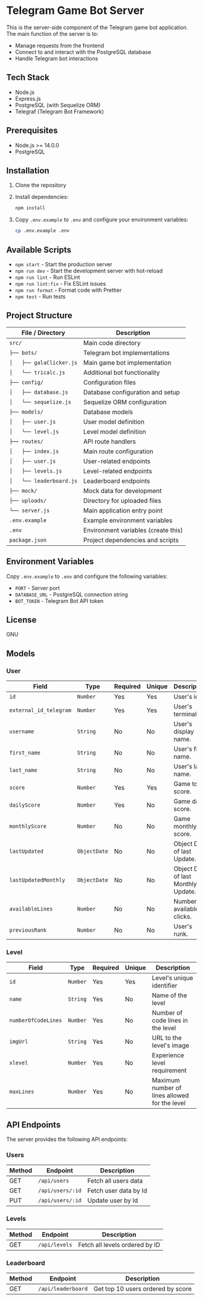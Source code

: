 # Telegram Game Bot Server

This is the server-side component of the Telegram game bot application. The main function of the server is to:

- Manage requests from the frontend
- Connect to and interact with the PostgreSQL database
- Handle Telegram bot interactions

## Tech Stack

- Node.js
- Express.js
- PostgreSQL (with Sequelize ORM)
- Telegraf (Telegram Bot Framework)

## Prerequisites

- Node.js >= 14.0.0
- PostgreSQL

## Installation

1. Clone the repository
2. Install dependencies:

   ```bash
   npm install
   ```

3. Copy `.env.example` to `.env` and configure your environment variables:

   ```bash
   cp .env.example .env
   ```

## Available Scripts

- `npm start` - Start the production server
- `npm run dev` - Start the development server with hot-reload
- `npm run lint` - Run ESLint
- `npm run lint:fix` - Fix ESLint issues
- `npm run format` - Format code with Prettier
- `npm test` - Run tests

## Project Structure

| File / Directory            | Description                                     |
| --------------------------- | ----------------------------------------------- |
| `src/`                      | Main code directory                             |
| `├── bots/`                 | Telegram bot implementations                    |
| `│   ├── galaClicker.js`    | Main game bot implementation                    |
| `│   └── tricalc.js`        | Additional bot functionality                    |
| `├── config/`               | Configuration files                             |
| `│   ├── database.js`       | Database configuration and setup                |
| `│   └── sequelize.js`      | Sequelize ORM configuration                     |
| `├── models/`               | Database models                                 |
| `│   ├── user.js`           | User model definition                           |
| `│   └── level.js`          | Level model definition                          |
| `├── routes/`               | API route handlers                              |
| `│   ├── index.js`          | Main route configuration                        |
| `│   ├── user.js`           | User-related endpoints                          |
| `│   ├── levels.js`         | Level-related endpoints                         |
| `│   └── leaderboard.js`    | Leaderboard endpoints                           |
| `├── mock/`                 | Mock data for development                       |
| `├── uploads/`              | Directory for uploaded files                    |
| `└── server.js`             | Main application entry point                    |
| `.env.example`              | Example environment variables                   |
| `.env`                      | Environment variables (create this)             |
| `package.json`              | Project dependencies and scripts                |

## Environment Variables

Copy `.env.example` to `.env` and configure the following variables:

- `PORT` - Server port
- `DATABASE_URL` - PostgreSQL connection string
- `BOT_TOKEN` - Telegram Bot API token

## License

GNU

## Models

### User

| Field                      | Type         | Required | Unique | Description                                                              |
| -------------------------- | ------------ | -------- | ------ | ------------------------------------------------------------------------ |
| `id`                       | `Number`     | Yes      | Yes    | User's id.                                                               |
| `external_id_telegram`     | `Number`     | Yes      | Yes    | User's terminal id.                                                      |
| `username`                 | `String`     | No       | No     | User's display name.                                                     |
| `first_name`               | `String`     | No       | No     | User's first name.                                                       |
| `last_name`                | `String`     | No       | No     | User's last name.                                                        |
| `score`                    | `Number`     | Yes      | Yes    | Game total score.                                                        |
| `dailyScore`               | `Number`     | Yes      | No     | Game daily score.                                                        |
| `monthlyScore`             | `Number`     | No       | No     | Game monthly score.                                                      |
| `lastUpdated`              | `ObjectDate` | No       | No     | Object Date of last Update.                                              |
| `lastUpdatedMonthly`       | `ObjectDate` | No       | No     | Object Date of last Monthly Update.                                      |
| `availableLines`           | `Number`     | No       | No     | Number of available clicks.                                              |
| `previousRank`             | `Number`     | No       | No     | User's runk.                                                             |

### Level

| Field               | Type     | Required | Unique | Description                                    |
| ------------------- | -------- | -------- | ------ | ---------------------------------------------- |
| `id`                | `Number` | Yes      | Yes    | Level's unique identifier                      |
| `name`              | `String` | Yes      | No     | Name of the level                              |
| `numberOfCodeLines` | `Number` | Yes      | No     | Number of code lines in the level              |
| `imgUrl`            | `String` | Yes      | No     | URL to the level's image                       |
| `xlevel`            | `Number` | Yes      | No     | Experience level requirement                   |
| `maxLines`          | `Number` | Yes      | No     | Maximum number of lines allowed for the level  |

## API Endpoints

The server provides the following API endpoints:

### **Users**

| Method | Endpoint         | Description                                  |
| ------ | ---------------- | -------------------------------------------- |
| GET    | `/api/users`     | Fetch all users data                         |
| GET    | `/api/users/:id` | Fetch user data by Id                        |
| PUT    | `/api/users/:id` | Update user by Id                            |

### **Levels**

| Method | Endpoint      | Description                                  |
| ------ | ------------- | -------------------------------------------- |
| GET    | `/api/levels` | Fetch all levels ordered by ID               |

### **Leaderboard**

| Method | Endpoint           | Description                                  |
| ------ | ------------------ | -------------------------------------------- |
| GET    | `/api/leaderboard` | Get top 10 users ordered by score            |
